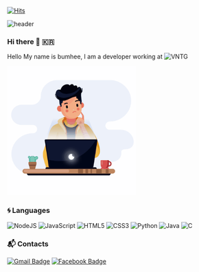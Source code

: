 [![Hits](https://hits.seeyoufarm.com/api/count/incr/badge.svg?url=https%3A%2F%2Fgithub.com%2Fbume-lee&count_bg=%2379C83D&title_bg=%23555555&icon=&icon_color=%23E7E7E7&title=hits&edge_flat=false)](https://hits.seeyoufarm.com)


![header](https://capsule-render.vercel.app/api?type=waving&height=200&text=Carpediem😎&fontAlign=80&fontAlignY=40&color=gradient)


### Hi there 👋 🇰🇷

Hello My name is bumhee, I am a developer working at ![VNTG](https://img.shields.io/badge/VNTG-Corp-red?style=flat-square&logoColor=white)


<img src="https://github.com/bume-lee/bume-lee/blob/master/animation.gif?raw=true" width="300">

### :cyclone: Languages
<!-- 
![PYTHON](https://img.shields.io/badge/PYTHON-%E2%98%85%E2%98%86%E2%98%86%E2%98%86%E2%98%86-0696D7?style=plastic&logo=Python&logoColor=white) ![JAVA](https://img.shields.io/badge/JAVA&J2EE-%E2%98%85%E2%98%85%E2%98%85%E2%98%85%E2%98%86-3DDC84?style=plastic&logo=java&logoColor=white)  
-->
<img alt="NodeJS" src="https://img.shields.io/badge/node.js-%2343853D.svg?style=for-the-badge&logo=node-dot-js&logoColor=white"/>
<img alt="JavaScript" src="https://img.shields.io/badge/javascript-%23323330.svg?style=for-the-badge&logo=javascript&logoColor=%23F7DF1E"/>
<img alt="HTML5" src="https://img.shields.io/badge/html5-%23E34F26.svg?style=for-the-badge&logo=html5&logoColor=white"/>
<img alt="CSS3" src="https://img.shields.io/badge/css3-%231572B6.svg?style=for-the-badge&logo=css3&logoColor=white"/>
<img alt="Python" src="https://img.shields.io/badge/python-%2314354C.svg?style=for-the-badge&logo=python&logoColor=white"/>
<img alt="Java" src="https://img.shields.io/badge/java-%23ED8B00.svg?style=for-the-badge&logo=java&logoColor=white"/>
<img alt="C" src="https://img.shields.io/badge/c-%2300599C.svg?style=for-the-badge&logo=c&logoColor=white"/>


### :mailbox_with_mail: Contacts
[![Gmail Badge](https://img.shields.io/badge/Gmail-d14836?style=flat-square&logo=Gmail&logoColor=white&link=mailto:bum825@gmail.com)](mailto:harimkang4422@gmail.com) [![Facebook Badge](https://img.shields.io/badge/facebook-1877f2?style=flat-square&logo=facebook&logoColor=white&link=https://www.facebook.com/lbums)](https://www.facebook.com/lbums) 

